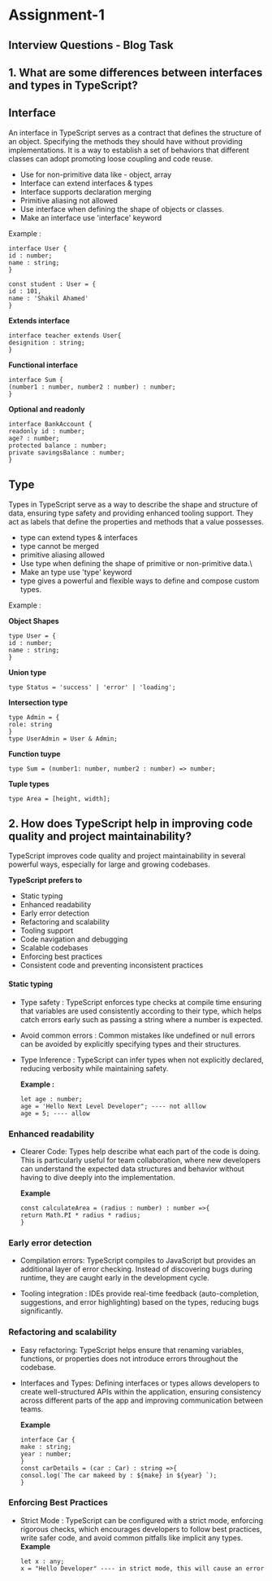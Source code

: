 # Assignment-1

## Interview Questions - Blog Task

## 1. What are some differences between interfaces and types in TypeScript?

## Interface

An interface in TypeScript serves as a contract that defines the structure of an object. Specifying the methods they should have without providing implementations. It is a way to establish a set of behaviors that different classes can adopt promoting loose coupling and code reuse.

- Use for non-primitive data like - object, array
- Interface can extend interfaces & types
- Interface supports declaration merging
- Primitive aliasing not allowed
- Use interface when defining the shape of objects or classes.
- Make an interface use 'interface' keyword

Example :

```
interface User {
id : number;
name : string;
}

const student : User = {
id : 101,
name : 'Shakil Ahamed'
}
```

**Extends interface**

```
interface teacher extends User{
designition : string;
}
```

**Functional interface**

```
interface Sum {
(number1 : number, number2 : number) : number;
}
```

**Optional and readonly**

```
interface BankAccount {
readonly id : number;
age? : number;
protected balance : number;
private savingsBalance : number;
}
```

## Type

Types in TypeScript serve as a way to describe the shape and structure of data, ensuring type safety and providing enhanced tooling support. They act as labels that define the properties and methods that a value possesses.

- type can extend types & interfaces
- type cannot be merged
- primitive aliasing allowed
- Use type when defining the shape of primitive or non-primitive data.\
- Make an type use 'type' keyword
- type gives a powerful and flexible ways to define and compose custom types.

Example :

**Object Shapes**

```
type User = {
id : number;
name : string;
}
```

**Union type**

```
type Status = 'success' | 'error' | 'loading';
```

**Intersection type**

```
type Admin = {
role: string
}
type UserAdmin = User & Admin;
```

**Function tuype**

```
type Sum = (number1: number, number2 : number) => number;
```

**Tuple types**

```
type Area = [height, width];
```

## 2. How does TypeScript help in improving code quality and project maintainability?

TypeScript improves code quality and project maintainability in several powerful ways, especially for large and growing codebases.

**TypeScript prefers to**

- Static typing
- Enhanced readability
- Early error detection
- Refactoring and scalability
- Tooling support
- Code navigation and debugging
- Scalable codebases
- Enforcing best practices
- Consistent code and preventing inconsistent practices

#### Static typing

* Type safety :
  TypeScript enforces type checks at compile time ensuring that variables are used consistently according to their type, which helps catch errors early such as passing a string where a number is expected.

* Avoid common errors :
  Common mistakes like undefined or null errors can be avoided by explicitly specifying types and their structures.

* Type Inference :
  TypeScript can infer types when not explicitly declared, reducing verbosity while maintaining safety.

  **Example :**

  ```
  let age : number;
  age = 'Hello Next Level Developer"; ---- not alllow
  age = 5; ---- allow
  ```

### Enhanced readability

* Clearer Code:
  Types help describe what each part of the code is doing. This is particularly useful for team collaboration, where new developers can understand the expected data structures and behavior without having to dive deeply into the implementation.

  **Example**

  ```
  const calculateArea = (radius : number) : number =>{
  return Math.PI * radius * radius;
  }
  ```

### Early error detection

* Compilation errors:
  TypeScript compiles to JavaScript but provides an additional layer of error checking. Instead of discovering bugs during runtime, they are caught early in the development cycle.

* Tooling integration :
  IDEs provide real-time feedback (auto-completion, suggestions, and error highlighting) based on the types, reducing bugs significantly.

### Refactoring and scalability

* Easy refactoring:
  TypeScript helps ensure that renaming variables, functions, or properties does not introduce errors throughout the codebase.

* Interfaces and Types:
  Defining interfaces or types allows developers to create well-structured APIs within the application, ensuring consistency across different parts of the app and improving communication between teams.

  **Example**

  ```
  interface Car {
  make : string;
  year : number;
  }
  const carDetails = (car : Car) : string =>{
  consol.log(`The car makeed by : ${make} in ${year} `);
  }
  ```

### Enforcing Best Practices

* Strict Mode :
  TypeScript can be configured with a strict mode, enforcing rigorous checks, which encourages developers to follow best practices, write safer code, and avoid common pitfalls like implicit any types.
  **Example**
  ```
  let x : any;
  x = "Hello Developer" ---- in strict mode, this will cause an error
  ```
